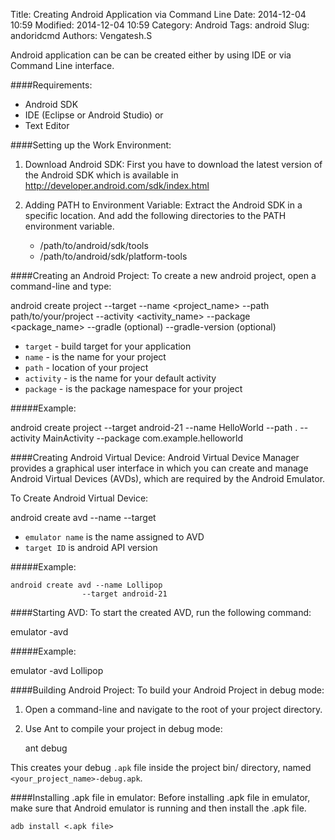 Title: Creating Android Application via Command Line
Date: 2014-12-04 10:59
Modified: 2014-12-04 10:59
Category: Android
Tags: android
Slug: andoridcmd
Authors: Vengatesh.S
<!-- Summary: Creating and Building android application -->

Android application can be can be created either by using IDE or via Command Line interface.

####Requirements:
* Android SDK
* IDE (Eclipse or Android Studio)  or
* Text Editor

####Setting up the Work Environment:
1. Download Android SDK:
First you have to download the latest version of the Android SDK which is available in http://developer.android.com/sdk/index.html

2. Adding PATH to Environment Variable:
Extract the Android SDK in a specific location. And add the following directories to the PATH environment variable.
	* /path/to/android/sdk/tools
	* /path/to/android/sdk/platform-tools

####Creating an Android Project:
To create a new android project, open a command-line and type:

   android create project --target <Target ID>
                --name <project_name>
                --path path/to/your/project
                --activity <activity_name>
                --package <package_name>
                        --gradle (optional)
                        --gradle-version <version> (optional)

* `target` - build target for your application
* `name` - is the name for your project
* `path` - location of your project
* `activity` - is the name for your default activity
* `package` - is the package namespace for your project    

#####Example:

   android create project --target android-21
                        --name HelloWorld
                        --path .
                        --activity MainActivity
                        --package com.example.helloworld 

####Creating Android Virtual Device:
Android Virtual Device Manager provides a graphical user interface in which you can create and manage Android Virtual Devices (AVDs), which are required by the Android Emulator.

To Create Android Virtual Device:

   android create avd --name <emulator name>
                    --target <target ID>

* `emulator name` is the name assigned to AVD
* `target ID` is android API version 

#####Example:

    android create avd --name Lollipop
                    --target android-21		

####Starting AVD:
To start the created AVD, run the following command:

   emulator -avd <emulator-name>

#####Example:

   emulator -avd Lollipop

####Building Android Project:
To build your Android Project in debug mode:
1. Open a command-line and navigate to the root of your project directory.
2. Use Ant to compile your project in debug mode:

   ant debug


This creates your debug `.apk` file inside the project bin/ directory, named `<your_project_name>-debug.apk`.

####Installing .apk file in emulator:
Before installing .apk file in emulator, make sure that Android emulator is running and then install the .apk file.

    adb install <.apk file>


